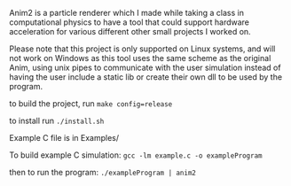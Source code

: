 Anim2 is a particle renderer which I made while taking a class in computational physics to have a tool that could support hardware acceleration for various different other small projects I worked on.

Please note that this project is only supported on Linux systems, and will not work on Windows as 
this tool uses the same scheme as the original Anim, using unix pipes to communicate with the user simulation instead of having the user include a static lib or create their own dll to be used by the program.

to build the project, run `make config=release`

to install run `./install.sh`

Example C file is in Examples/

To build example C simulation:
    `gcc -lm example.c -o exampleProgram`
    
then to run the program:
    `./exampleProgram | anim2`
